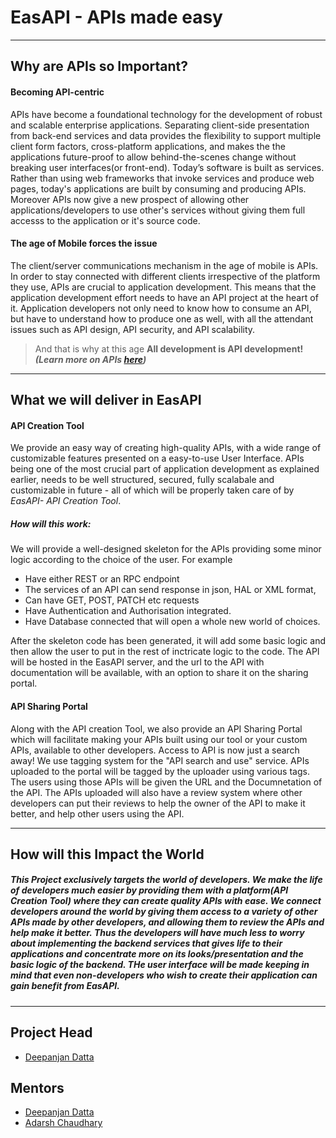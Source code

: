 # EasAPI - APIs made easy
---
## Why are APIs so Important? 

#### Becoming API-centric
APIs have become a foundational technology for the development of robust and scalable enterprise applications. Separating client-side presentation from back-end services and data provides the flexibility to support multiple client form factors, cross-platform applications, and makes the the applications future-proof to allow behind-the-scenes change without breaking user interfaces(or front-end). Today’s software is built as services. Rather than using web frameworks that invoke services and produce web pages, today's applications are built by consuming and producing APIs. Moreover APIs now give a new prospect of allowing other applications/developers to use other's services without giving them full accesss to the application or it's source code.
#### The age of Mobile forces the issue
The client/server communications mechanism in the age of mobile is APIs. In order to stay connected with different clients irrespective of the platform they use, APIs are crucial to application development. This means that the application development effort needs to have an API project at the heart of it. Application developers not only need to know how to consume an API, but have to understand how to produce one as well, with all the attendant issues such as API design, API security, and API scalability.
>And that is why at this age **All development is API development!**
***(Learn more on APIs [here](https://youtu.be/s7wmiS2mSXY))***

---
## What we will deliver in EasAPI

#### API Creation Tool

We provide an easy way of creating high-quality APIs, with a wide range of customizable features presented on a easy-to-use User Interface. APIs being one of the most crucial part of application development as explained earlier, needs to be well structured, secured, fully scalabale and customizable in future - all of which will be properly taken care of by *EasAPI- API Creation Tool*. 

##### How will this work: 
We will provide a well-designed skeleton for the APIs providing some minor logic according to the choice of the user. For example 
* Have either REST or an RPC endpoint
* The services of an API can send response in json, HAL or XML format,
* Can have GET, POST, PATCH etc requests
* Have Authentication and Authorisation integrated.
* Have Database connected that will open a whole new world of choices.

After the skeleton code has been generated, it will add some basic logic and then allow the user to put in the rest of inctricate logic to the code. The API will be hosted in the EasAPI server, and the url to the API with documentation will be available, with an option to share it on the sharing portal.

#### API Sharing Portal

Along with the API creation Tool, we also provide an API Sharing Portal which will facilitate making your APIs built using our tool or your custom APIs, available to other developers. Access to API is now just a search away! We use tagging system for the "API search and use" service. APIs uploaded to the portal will be tagged by the uploader using various tags. The users using those APIs will be given the URL and the Documnetation of the API. The APIs uploaded will also have a review system where other developers can put their reviews to help the owner of the API to make it better, and help other users using the API. 

---
## How will this Impact the World

##### *This Project exclusively targets the world of developers. We make the life of developers much easier by providing them with a platform(API Creation Tool) where they can create quality APIs with ease. We connect developers around the world by giving them access to a variety of other APIs made by other developers, and allowing them to review the APIs and help make it better. Thus the developers will have much less to worry about implementing the backend services that gives life to their applications and concentrate more on its looks/presentation and the basic logic of the backend. THe user interface will be made keeping in mind that even non-developers who wish to create their application can gain benefit from EasAPI.*

---
## Project Head
* [Deepanjan Datta](https://www.github.com/deepanjan05)
## Mentors
* [Deepanjan Datta](https://www.github.com/deepanjan05)
* [Adarsh Chaudhary](https://www.github.com/AdarshKC)
